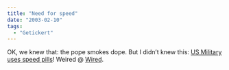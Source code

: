 ```yaml
---
title: "Need for speed"
date: "2003-02-10"
tags:
  - "Getickert"
---
```


OK, we knew that: the pope smokes dope. But I didn’t knew this: [US Military uses speed pills](http://www.wired.com/news/print/0,1294,57434,00.html "Wired News: The U.S. Military Needs Its Speed")! Weired @ [Wired](http://www.wired.com/ "Wired News").
